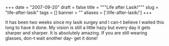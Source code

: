 
+++
date = "2007-09-20"
draft = false
title = """Life after Lasik!"""
slug = "life-after-lasik"
tags = []
banner = ""
aliases = ['/life-after-lasik/']
+++

It has been two weeks since my lasik surgey and I can-t believe I waited this long to have it done. My vision is still a little hazy but every day it gets sharper and sharper. It is absolutely amazing. If you are still wearing glasses, don-t wait another day- get it done!